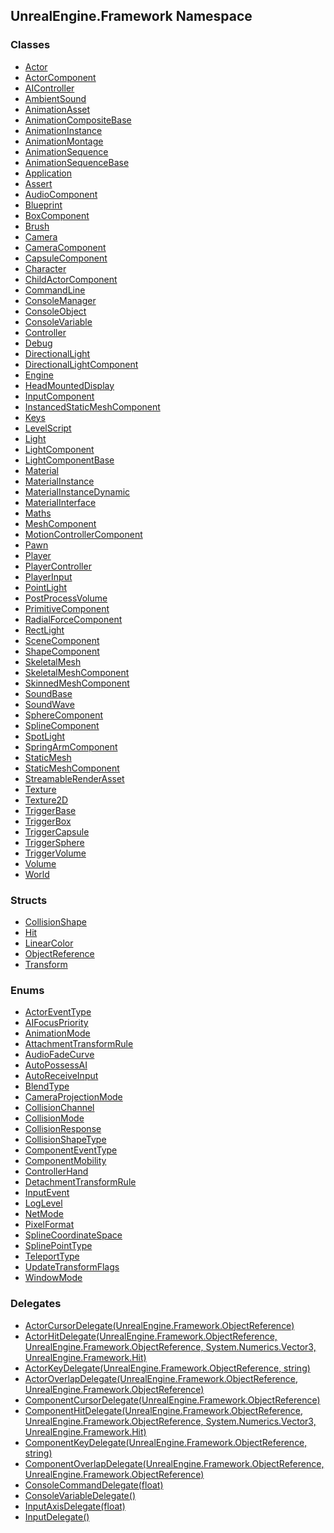 ## UnrealEngine.Framework Namespace
### Classes
- [Actor](./Actor.md 'UnrealEngine.Framework.Actor')
- [ActorComponent](./ActorComponent.md 'UnrealEngine.Framework.ActorComponent')
- [AIController](./AIController.md 'UnrealEngine.Framework.AIController')
- [AmbientSound](./AmbientSound.md 'UnrealEngine.Framework.AmbientSound')
- [AnimationAsset](./AnimationAsset.md 'UnrealEngine.Framework.AnimationAsset')
- [AnimationCompositeBase](./AnimationCompositeBase.md 'UnrealEngine.Framework.AnimationCompositeBase')
- [AnimationInstance](./AnimationInstance.md 'UnrealEngine.Framework.AnimationInstance')
- [AnimationMontage](./AnimationMontage.md 'UnrealEngine.Framework.AnimationMontage')
- [AnimationSequence](./AnimationSequence.md 'UnrealEngine.Framework.AnimationSequence')
- [AnimationSequenceBase](./AnimationSequenceBase.md 'UnrealEngine.Framework.AnimationSequenceBase')
- [Application](./Application.md 'UnrealEngine.Framework.Application')
- [Assert](./Assert.md 'UnrealEngine.Framework.Assert')
- [AudioComponent](./AudioComponent.md 'UnrealEngine.Framework.AudioComponent')
- [Blueprint](./Blueprint.md 'UnrealEngine.Framework.Blueprint')
- [BoxComponent](./BoxComponent.md 'UnrealEngine.Framework.BoxComponent')
- [Brush](./Brush.md 'UnrealEngine.Framework.Brush')
- [Camera](./Camera.md 'UnrealEngine.Framework.Camera')
- [CameraComponent](./CameraComponent.md 'UnrealEngine.Framework.CameraComponent')
- [CapsuleComponent](./CapsuleComponent.md 'UnrealEngine.Framework.CapsuleComponent')
- [Character](./Character.md 'UnrealEngine.Framework.Character')
- [ChildActorComponent](./ChildActorComponent.md 'UnrealEngine.Framework.ChildActorComponent')
- [CommandLine](./CommandLine.md 'UnrealEngine.Framework.CommandLine')
- [ConsoleManager](./ConsoleManager.md 'UnrealEngine.Framework.ConsoleManager')
- [ConsoleObject](./ConsoleObject.md 'UnrealEngine.Framework.ConsoleObject')
- [ConsoleVariable](./ConsoleVariable.md 'UnrealEngine.Framework.ConsoleVariable')
- [Controller](./Controller.md 'UnrealEngine.Framework.Controller')
- [Debug](./Debug.md 'UnrealEngine.Framework.Debug')
- [DirectionalLight](./DirectionalLight.md 'UnrealEngine.Framework.DirectionalLight')
- [DirectionalLightComponent](./DirectionalLightComponent.md 'UnrealEngine.Framework.DirectionalLightComponent')
- [Engine](./Engine.md 'UnrealEngine.Framework.Engine')
- [HeadMountedDisplay](./HeadMountedDisplay.md 'UnrealEngine.Framework.HeadMountedDisplay')
- [InputComponent](./InputComponent.md 'UnrealEngine.Framework.InputComponent')
- [InstancedStaticMeshComponent](./InstancedStaticMeshComponent.md 'UnrealEngine.Framework.InstancedStaticMeshComponent')
- [Keys](./Keys.md 'UnrealEngine.Framework.Keys')
- [LevelScript](./LevelScript.md 'UnrealEngine.Framework.LevelScript')
- [Light](./Light.md 'UnrealEngine.Framework.Light')
- [LightComponent](./LightComponent.md 'UnrealEngine.Framework.LightComponent')
- [LightComponentBase](./LightComponentBase.md 'UnrealEngine.Framework.LightComponentBase')
- [Material](./Material.md 'UnrealEngine.Framework.Material')
- [MaterialInstance](./MaterialInstance.md 'UnrealEngine.Framework.MaterialInstance')
- [MaterialInstanceDynamic](./MaterialInstanceDynamic.md 'UnrealEngine.Framework.MaterialInstanceDynamic')
- [MaterialInterface](./MaterialInterface.md 'UnrealEngine.Framework.MaterialInterface')
- [Maths](./Maths.md 'UnrealEngine.Framework.Maths')
- [MeshComponent](./MeshComponent.md 'UnrealEngine.Framework.MeshComponent')
- [MotionControllerComponent](./MotionControllerComponent.md 'UnrealEngine.Framework.MotionControllerComponent')
- [Pawn](./Pawn.md 'UnrealEngine.Framework.Pawn')
- [Player](./Player.md 'UnrealEngine.Framework.Player')
- [PlayerController](./PlayerController.md 'UnrealEngine.Framework.PlayerController')
- [PlayerInput](./PlayerInput.md 'UnrealEngine.Framework.PlayerInput')
- [PointLight](./PointLight.md 'UnrealEngine.Framework.PointLight')
- [PostProcessVolume](./PostProcessVolume.md 'UnrealEngine.Framework.PostProcessVolume')
- [PrimitiveComponent](./PrimitiveComponent.md 'UnrealEngine.Framework.PrimitiveComponent')
- [RadialForceComponent](./RadialForceComponent.md 'UnrealEngine.Framework.RadialForceComponent')
- [RectLight](./RectLight.md 'UnrealEngine.Framework.RectLight')
- [SceneComponent](./SceneComponent.md 'UnrealEngine.Framework.SceneComponent')
- [ShapeComponent](./ShapeComponent.md 'UnrealEngine.Framework.ShapeComponent')
- [SkeletalMesh](./SkeletalMesh.md 'UnrealEngine.Framework.SkeletalMesh')
- [SkeletalMeshComponent](./SkeletalMeshComponent.md 'UnrealEngine.Framework.SkeletalMeshComponent')
- [SkinnedMeshComponent](./SkinnedMeshComponent.md 'UnrealEngine.Framework.SkinnedMeshComponent')
- [SoundBase](./SoundBase.md 'UnrealEngine.Framework.SoundBase')
- [SoundWave](./SoundWave.md 'UnrealEngine.Framework.SoundWave')
- [SphereComponent](./SphereComponent.md 'UnrealEngine.Framework.SphereComponent')
- [SplineComponent](./SplineComponent.md 'UnrealEngine.Framework.SplineComponent')
- [SpotLight](./SpotLight.md 'UnrealEngine.Framework.SpotLight')
- [SpringArmComponent](./SpringArmComponent.md 'UnrealEngine.Framework.SpringArmComponent')
- [StaticMesh](./StaticMesh.md 'UnrealEngine.Framework.StaticMesh')
- [StaticMeshComponent](./StaticMeshComponent.md 'UnrealEngine.Framework.StaticMeshComponent')
- [StreamableRenderAsset](./StreamableRenderAsset.md 'UnrealEngine.Framework.StreamableRenderAsset')
- [Texture](./Texture.md 'UnrealEngine.Framework.Texture')
- [Texture2D](./Texture2D.md 'UnrealEngine.Framework.Texture2D')
- [TriggerBase](./TriggerBase.md 'UnrealEngine.Framework.TriggerBase')
- [TriggerBox](./TriggerBox.md 'UnrealEngine.Framework.TriggerBox')
- [TriggerCapsule](./TriggerCapsule.md 'UnrealEngine.Framework.TriggerCapsule')
- [TriggerSphere](./TriggerSphere.md 'UnrealEngine.Framework.TriggerSphere')
- [TriggerVolume](./TriggerVolume.md 'UnrealEngine.Framework.TriggerVolume')
- [Volume](./Volume.md 'UnrealEngine.Framework.Volume')
- [World](./World.md 'UnrealEngine.Framework.World')
### Structs
- [CollisionShape](./CollisionShape.md 'UnrealEngine.Framework.CollisionShape')
- [Hit](./Hit.md 'UnrealEngine.Framework.Hit')
- [LinearColor](./LinearColor.md 'UnrealEngine.Framework.LinearColor')
- [ObjectReference](./ObjectReference.md 'UnrealEngine.Framework.ObjectReference')
- [Transform](./Transform.md 'UnrealEngine.Framework.Transform')
### Enums
- [ActorEventType](./ActorEventType.md 'UnrealEngine.Framework.ActorEventType')
- [AIFocusPriority](./AIFocusPriority.md 'UnrealEngine.Framework.AIFocusPriority')
- [AnimationMode](./AnimationMode.md 'UnrealEngine.Framework.AnimationMode')
- [AttachmentTransformRule](./AttachmentTransformRule.md 'UnrealEngine.Framework.AttachmentTransformRule')
- [AudioFadeCurve](./AudioFadeCurve.md 'UnrealEngine.Framework.AudioFadeCurve')
- [AutoPossessAI](./AutoPossessAI.md 'UnrealEngine.Framework.AutoPossessAI')
- [AutoReceiveInput](./AutoReceiveInput.md 'UnrealEngine.Framework.AutoReceiveInput')
- [BlendType](./BlendType.md 'UnrealEngine.Framework.BlendType')
- [CameraProjectionMode](./CameraProjectionMode.md 'UnrealEngine.Framework.CameraProjectionMode')
- [CollisionChannel](./CollisionChannel.md 'UnrealEngine.Framework.CollisionChannel')
- [CollisionMode](./CollisionMode.md 'UnrealEngine.Framework.CollisionMode')
- [CollisionResponse](./CollisionResponse.md 'UnrealEngine.Framework.CollisionResponse')
- [CollisionShapeType](./CollisionShapeType.md 'UnrealEngine.Framework.CollisionShapeType')
- [ComponentEventType](./ComponentEventType.md 'UnrealEngine.Framework.ComponentEventType')
- [ComponentMobility](./ComponentMobility.md 'UnrealEngine.Framework.ComponentMobility')
- [ControllerHand](./ControllerHand.md 'UnrealEngine.Framework.ControllerHand')
- [DetachmentTransformRule](./DetachmentTransformRule.md 'UnrealEngine.Framework.DetachmentTransformRule')
- [InputEvent](./InputEvent.md 'UnrealEngine.Framework.InputEvent')
- [LogLevel](./LogLevel.md 'UnrealEngine.Framework.LogLevel')
- [NetMode](./NetMode.md 'UnrealEngine.Framework.NetMode')
- [PixelFormat](./PixelFormat.md 'UnrealEngine.Framework.PixelFormat')
- [SplineCoordinateSpace](./SplineCoordinateSpace.md 'UnrealEngine.Framework.SplineCoordinateSpace')
- [SplinePointType](./SplinePointType.md 'UnrealEngine.Framework.SplinePointType')
- [TeleportType](./TeleportType.md 'UnrealEngine.Framework.TeleportType')
- [UpdateTransformFlags](./UpdateTransformFlags.md 'UnrealEngine.Framework.UpdateTransformFlags')
- [WindowMode](./WindowMode.md 'UnrealEngine.Framework.WindowMode')
### Delegates
- [ActorCursorDelegate(UnrealEngine.Framework.ObjectReference)](./ActorCursorDelegate(ObjectReference).md 'UnrealEngine.Framework.ActorCursorDelegate(UnrealEngine.Framework.ObjectReference)')
- [ActorHitDelegate(UnrealEngine.Framework.ObjectReference, UnrealEngine.Framework.ObjectReference, System.Numerics.Vector3, UnrealEngine.Framework.Hit)](./ActorHitDelegate(ObjectReference_ObjectReference_Vector3_Hit).md 'UnrealEngine.Framework.ActorHitDelegate(UnrealEngine.Framework.ObjectReference, UnrealEngine.Framework.ObjectReference, System.Numerics.Vector3, UnrealEngine.Framework.Hit)')
- [ActorKeyDelegate(UnrealEngine.Framework.ObjectReference, string)](./ActorKeyDelegate(ObjectReference_string).md 'UnrealEngine.Framework.ActorKeyDelegate(UnrealEngine.Framework.ObjectReference, string)')
- [ActorOverlapDelegate(UnrealEngine.Framework.ObjectReference, UnrealEngine.Framework.ObjectReference)](./ActorOverlapDelegate(ObjectReference_ObjectReference).md 'UnrealEngine.Framework.ActorOverlapDelegate(UnrealEngine.Framework.ObjectReference, UnrealEngine.Framework.ObjectReference)')
- [ComponentCursorDelegate(UnrealEngine.Framework.ObjectReference)](./ComponentCursorDelegate(ObjectReference).md 'UnrealEngine.Framework.ComponentCursorDelegate(UnrealEngine.Framework.ObjectReference)')
- [ComponentHitDelegate(UnrealEngine.Framework.ObjectReference, UnrealEngine.Framework.ObjectReference, System.Numerics.Vector3, UnrealEngine.Framework.Hit)](./ComponentHitDelegate(ObjectReference_ObjectReference_Vector3_Hit).md 'UnrealEngine.Framework.ComponentHitDelegate(UnrealEngine.Framework.ObjectReference, UnrealEngine.Framework.ObjectReference, System.Numerics.Vector3, UnrealEngine.Framework.Hit)')
- [ComponentKeyDelegate(UnrealEngine.Framework.ObjectReference, string)](./ComponentKeyDelegate(ObjectReference_string).md 'UnrealEngine.Framework.ComponentKeyDelegate(UnrealEngine.Framework.ObjectReference, string)')
- [ComponentOverlapDelegate(UnrealEngine.Framework.ObjectReference, UnrealEngine.Framework.ObjectReference)](./ComponentOverlapDelegate(ObjectReference_ObjectReference).md 'UnrealEngine.Framework.ComponentOverlapDelegate(UnrealEngine.Framework.ObjectReference, UnrealEngine.Framework.ObjectReference)')
- [ConsoleCommandDelegate(float)](./ConsoleCommandDelegate(float).md 'UnrealEngine.Framework.ConsoleCommandDelegate(float)')
- [ConsoleVariableDelegate()](./ConsoleVariableDelegate().md 'UnrealEngine.Framework.ConsoleVariableDelegate()')
- [InputAxisDelegate(float)](./InputAxisDelegate(float).md 'UnrealEngine.Framework.InputAxisDelegate(float)')
- [InputDelegate()](./InputDelegate().md 'UnrealEngine.Framework.InputDelegate()')

